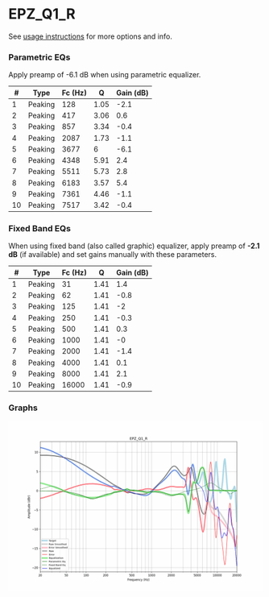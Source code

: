 # EPZ_Q1_R
See [usage instructions](https://github.com/jaakkopasanen/AutoEq#usage) for more options and info.

### Parametric EQs
Apply preamp of -6.1 dB when using parametric equalizer.

|   # | Type    |   Fc (Hz) |    Q |   Gain (dB) |
|-----|---------|-----------|------|-------------|
|   1 | Peaking |       128 | 1.05 |        -2.1 |
|   2 | Peaking |       417 | 3.06 |         0.6 |
|   3 | Peaking |       857 | 3.34 |        -0.4 |
|   4 | Peaking |      2087 | 1.73 |        -1.1 |
|   5 | Peaking |      3677 | 6    |        -6.1 |
|   6 | Peaking |      4348 | 5.91 |         2.4 |
|   7 | Peaking |      5511 | 5.73 |         2.8 |
|   8 | Peaking |      6183 | 3.57 |         5.4 |
|   9 | Peaking |      7361 | 4.46 |        -1.1 |
|  10 | Peaking |      7517 | 3.42 |        -0.4 |

### Fixed Band EQs
When using fixed band (also called graphic) equalizer, apply preamp of **-2.1 dB** (if available) and set gains manually with these parameters.

|   # | Type    |   Fc (Hz) |    Q |   Gain (dB) |
|-----|---------|-----------|------|-------------|
|   1 | Peaking |        31 | 1.41 |         1.4 |
|   2 | Peaking |        62 | 1.41 |        -0.8 |
|   3 | Peaking |       125 | 1.41 |        -2   |
|   4 | Peaking |       250 | 1.41 |        -0.3 |
|   5 | Peaking |       500 | 1.41 |         0.3 |
|   6 | Peaking |      1000 | 1.41 |        -0   |
|   7 | Peaking |      2000 | 1.41 |        -1.4 |
|   8 | Peaking |      4000 | 1.41 |         0.1 |
|   9 | Peaking |      8000 | 1.41 |         2.1 |
|  10 | Peaking |     16000 | 1.41 |        -0.9 |

### Graphs
![](./EPZ_Q1_R.png)
